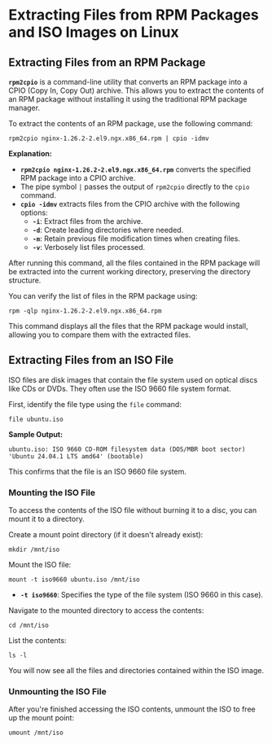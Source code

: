 # Extracting Files from RPM Packages and ISO Images on Linux


## Extracting Files from an RPM Package

**`rpm2cpio`** is a command-line utility that converts an RPM package into a CPIO (Copy In, Copy Out) archive. This allows you to extract the contents of an RPM package without installing it using the traditional RPM package manager.

To extract the contents of an RPM package, use the following command:

```
rpm2cpio nginx-1.26.2-2.el9.ngx.x86_64.rpm | cpio -idmv
```

**Explanation:**

- **`rpm2cpio nginx-1.26.2-2.el9.ngx.x86_64.rpm`** converts the specified RPM package into a CPIO archive.
- The pipe symbol `|` passes the output of `rpm2cpio` directly to the `cpio` command.
- **`cpio -idmv`** extracts files from the CPIO archive with the following options:
  - **`-i`**: Extract files from the archive.
  - **`-d`**: Create leading directories where needed.
  - **`-m`**: Retain previous file modification times when creating files.
  - **`-v`**: Verbosely list files processed.

After running this command, all the files contained in the RPM package will be extracted into the current working directory, preserving the directory structure.

You can verify the list of files in the RPM package using:

```
rpm -qlp nginx-1.26.2-2.el9.ngx.x86_64.rpm
```


This command displays all the files that the RPM package would install, allowing you to compare them with the extracted files.




## Extracting Files from an ISO File

ISO files are disk images that contain the file system used on optical discs like CDs or DVDs. They often use the ISO 9660 file system format.

First, identify the file type using the `file` command:

```
file ubuntu.iso
```

**Sample Output:**

```
ubuntu.iso: ISO 9660 CD-ROM filesystem data (DOS/MBR boot sector) 'Ubuntu 24.04.1 LTS amd64' (bootable)
```

This confirms that the file is an ISO 9660 file system.

### Mounting the ISO File

To access the contents of the ISO file without burning it to a disc, you can mount it to a directory.

Create a mount point directory (if it doesn't already exist):

```
mkdir /mnt/iso
```

Mount the ISO file:

```
mount -t iso9660 ubuntu.iso /mnt/iso
```
  -   **`-t iso9660`**: Specifies the type of the file system (ISO 9660 in this case).

Navigate to the mounted directory to access the contents:

```
cd /mnt/iso
```

List the contents:

```
ls -l
```

You will now see all the files and directories contained within the ISO image.

### Unmounting the ISO File

After you're finished accessing the ISO contents, unmount the ISO to free up the mount point:

```
umount /mnt/iso
```

